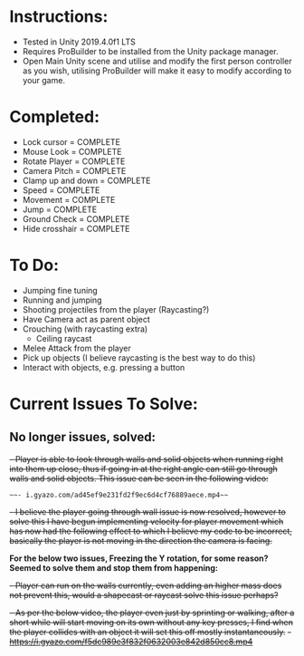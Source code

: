 # Instructions:

- Tested in Unity 2019.4.0f1 LTS
- Requires ProBuilder to be installed from the Unity package manager.
- Open Main Unity scene and utilise and modify the first person controller as you wish, utilising ProBuilder will make it easy to modify according to your game.


# Completed:

- Lock cursor = COMPLETE
- Mouse Look = COMPLETE
- Rotate Player = COMPLETE
- Camera Pitch = COMPLETE
- Clamp up and down = COMPLETE
- Speed = COMPLETE
- Movement = COMPLETE
- Jump = COMPLETE
- Ground Check = COMPLETE
- Hide crosshair = COMPLETE


# To Do:
- Jumping fine tuning
- Running and jumping
- Shooting projectiles from the player (Raycasting?)
- Have Camera act as parent object
- Crouching (with raycasting extra)
	- Ceiling raycast
- Melee Attack from the player
- Pick up objects (I believe raycasting is the best way to do this)
- Interact with objects, e.g. pressing a button


# Current Issues To Solve:




## No longer issues, solved:

~~- Player is able to look through walls and solid objects when running right into them up close, thus if going in at the right angle can still go through walls and solid objects. This issue can be seen in the following video:~~

	~~- i.gyazo.com/ad45ef9e231fd2f9ec6d4cf76889aece.mp4~~

~~- I believe the player going through wall issue is now resolved, however to solve this I have begun implementing velocity for player movement which has now had the following effect to which I believe my code to be incorrect, basically the player is not moving in the direction the camera is facing.~~

**For the below two issues, Freezing the Y rotation, for some reason? Seemed to solve them and stop them from happening:**

~~- Player can run on the walls currently, even adding an higher mass does not prevent this, would a shapecast or raycast solve this issue perhaps?~~

~~- As per the below video, the player even just by sprinting or walking, after a short while will start moving on its own without any key presses, I find  when the player collides with an object it will set this off mostly instantaneously.~~
	~~- https://i.gyazo.com/f5dc989e3f832f0632003e842d850cc8.mp4~~